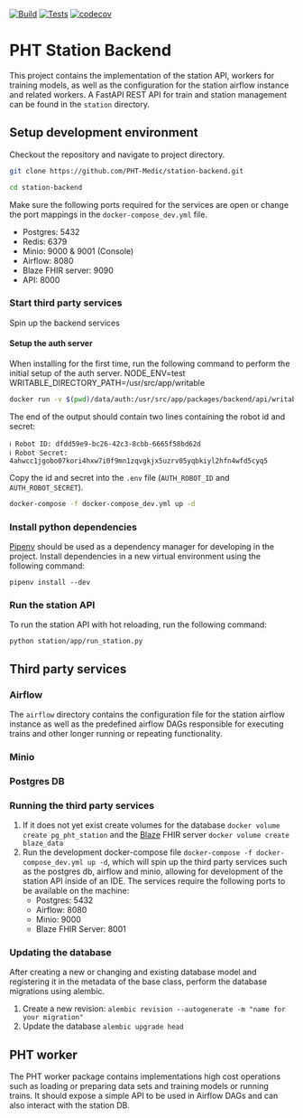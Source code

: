 [![Build](https://github.com/PHT-EU/station-backend/actions/workflows/Build.yml/badge.svg)](https://github.com/PHT-EU/station-backend/actions/workflows/Build.yml)
[![Tests](https://github.com/PHT-EU/station-backend/actions/workflows/tests.yml/badge.svg)](https://github.com/PHT-EU/station-backend/actions/workflows/tests.yml)
[![codecov](https://codecov.io/gh/PHT-Medic/station-backend/branch/master/graph/badge.svg?token=SWJRH1V44S)](https://codecov.io/gh/PHT-Medic/station-backend)

# PHT Station Backend

This project contains the implementation of the station API, workers for training models, as well as the configuration
for the station airflow instance and related workers. A FastAPI REST API for train and station management can be found
in the `station` directory.

## Setup development environment

Checkout the repository and navigate to project directory.

```bash
git clone https://github.com/PHT-Medic/station-backend.git
```

```bash
cd station-backend
```

Make sure the following ports required for the services are open or change the port mappings in the `docker-compose_dev.yml` file.

- Postgres: 5432
- Redis: 6379
- Minio: 9000 & 9001 (Console)
- Airflow: 8080
- Blaze FHIR server: 9090
- API: 8000

### Start third party services

Spin up the backend services

#### Setup the auth server

When installing for the first time, run the following command to perform the initial setup of the auth server.
NODE_ENV=test
WRITABLE_DIRECTORY_PATH=/usr/src/app/writable
```bash
docker run -v $(pwd)/data/auth:/usr/src/app/packages/backend/api/writable -e "NODE_ENV=test" ghcr.io/tada5hi/authelion-server:latest setup
```

The end of the output should contain two lines containing the robot id and secret:

```text
ℹ Robot ID: dfdd59e9-bc26-42c3-8cbb-6665f58bd62d
ℹ Robot Secret: 4ahwcc1jgobo07kori4hxw7i0f9mn1zqvgkjx5uzrv05yqbkiyl2hfn4wfd5cyq5
```

Copy the id and secret into the `.env` file (`AUTH_ROBOT_ID` and `AUTH_ROBOT_SECRET`).

```bash
docker-compose -f docker-compose_dev.yml up -d
```

### Install python dependencies

[Pipenv](https://pipenv.pypa.io/en/latest/) should be used as a dependency manager for developing in the project. Install
dependencies in a new virtual environment using the following command:

```shell
pipenv install --dev
```

### Run the station API
To run the station API with hot reloading, run the following command:
```bashs
python station/app/run_station.py
```

## Third party services

### Airflow

The `airflow` directory contains the configuration file for the station airflow instance as well as the predefined
airflow DAGs responsible for executing trains and other longer running or repeating functionality.

### Minio

### Postgres DB

### Running the third party services

1. If it does not yet exist create volumes for the database `docker volume create pg_pht_station` and the
   [Blaze](https://github.com/samply/blaze) FHIR server `docker volume create blaze_data`
2. Run the development docker-compose file `docker-compose -f docker-compose_dev.yml up -d`, which will spin up the
   third party services such as the postgres db, airflow and minio, allowing for development of the station API inside
   of an IDE. The services require the following ports to be available on the machine:
    - Postgres: 5432
    - Airflow: 8080
    - Minio: 9000
    - Blaze FHIR Server: 8001

### Updating the database

After creating a new or changing and existing database model and registering it in the metadata of the base class,
perform the database migrations using alembic.

1. Create a new revision: `alembic revision --autogenerate -m "name for your migration"`
2. Update the database `alembic upgrade head`

## PHT worker

The PHT worker package contains implementations high cost operations such as loading or preparing data sets and training
models or running trains. It should expose a simple API to be used in Airflow DAGs and can also interact with the
station DB.


   
